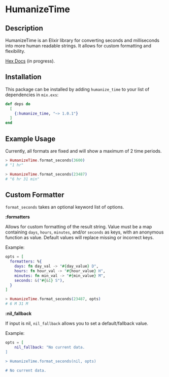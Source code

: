 # HumanizeTime

## Description
HumanizeTime is an Elixir library for converting seconds and milliseconds into more human readable strings. It allows for custom formatting and flexibility.  

[Hex Docs](https://hexdocs.pm/humanize_time) (in progress).

## Installation

This package can be installed by adding `humanize_time` to your list of dependencies in `mix.exs`:

```elixir
def deps do
  [
    {:humanize_time, "~> 1.0.1"}
  ]
end
```

## Example Usage
Currently, all formats are fixed and will show a maximum of 2 time periods.

```elixir
> HumanizeTime.format_seconds(3600)
# "1 hr"

> HumanizeTime.format_seconds(23487)
# "6 hr 31 min"
```

## Custom Formatter
`format_seconds` takes an optional keyword list of options.

**:formatters** 

Allows for custom formatting of the result string. Value must be a map containing `days`, `hours`, `minutes`, and/or `seconds` as keys, with an anonymous function as value.
Default values will replace missing or incorrect keys.

Example:
```elixir
opts = [
  formatters: %{
    days: fn day_val -> "#{day_value} D",
    hours: fn hour_val -> "#{hour_value} H",
    minutes: fn min_val -> "#{min_value} M",
    seconds: &("#{&1} S"),
  }
]

> HumanizeTime.format_seconds(23487, opts)
# 6 M 31 M
```

**:nil_fallback**

If input is nil, `nil_fallback` allows you to set a default/fallback value. 

Example:
```elixir
opts = [
	nil_fallback: "No current data.
]

> HumanizeTime.format_seconds(nil, opts)

# No current data.
```



